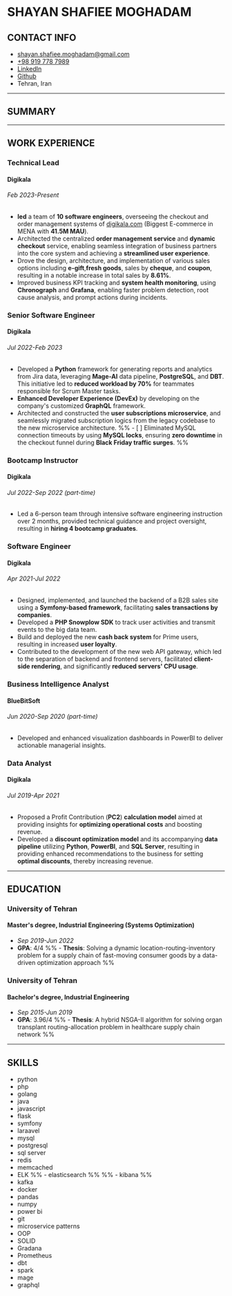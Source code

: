 # SHAYAN SHAFIEE MOGHADAM
## CONTACT INFO
- [shayan.shafiee.moghadam@gmail.com](mailto:shayan.shafiee.moghadam@gmail.com)
- [+98 919 778 7989](https://wa.me/989197787989)
- [LinkedIn](https://ir.linkedin.com/in/shayan-shafiee-moghadam-184ab5153)
- [Github](https://github.com/shayansm2)
- Tehran, Iran

---
## SUMMARY

---
## WORK EXPERIENCE
### **Technical Lead**
#### Digikala
###### *Feb 2023-Present*
- **led** a team of **10 software engineers**, overseeing the checkout and order management systems of [digikala.com](https://about.digikala.com/en/reports/digikala1401/) (Biggest E-commerce in MENA with **41.5M MAU**).
- Architected the centralized **order management service** and **dynamic checkout** service, enabling seamless integration of business partners into the core system and achieving a **streamlined user experience**.
- Drove the design, architecture, and implementation of various sales options including **e-gift**,**fresh goods**, sales by **cheque**, and **coupon**, resulting in a notable increase in total sales by **8.61%**.
- Improved business KPI tracking and **system health monitoring**, using **Chronograph** and **Grafana**, enabling faster problem detection, root cause analysis, and prompt actions during incidents.

### **Senior Software Engineer**
#### Digikala
###### *Jul 2022-Feb 2023*
- Developed a **Python** framework for generating reports and analytics from Jira data, leveraging **Mage-AI** data pipeline, **PostgreSQL**, and **DBT**. This initiative led to **reduced workload by 70%** for teammates responsible for Scrum Master tasks.
- **Enhanced Developer Experience (DevEx)** by developing on the company's customized **GraphQL** framework.
- Architected and constructed the **user subscriptions microservice**, and seamlessly migrated subscription logics from the legacy codebase to the new microservice architecture.
%% - [ ] Eliminated MySQL connection timeouts by using **MySQL locks**, ensuring **zero downtime** in the checkout funnel during **Black Friday traffic surges**. %%
### **Bootcamp Instructor**
#### Digikala
###### *Jul 2022-Sep 2022 (part-time)*
- Led a 6-person team through intensive software engineering instruction over 2 months, provided technical guidance and project oversight, resulting in **hiring 4 bootcamp graduates**.
### **Software Engineer**
#### Digikala
###### *Apr 2021-Jul 2022*
- Designed, implemented, and launched the backend of a B2B sales site using a **Symfony-based framework**, facilitating **sales transactions by companies**.
- Developed a **PHP Snowplow SDK** to track user activities and transmit events to the big data team.
- Build and deployed the new **cash back system** for Prime users, resulting in increased **user loyalty**.
- Contributed to the development of the new web API gateway, which led to the separation of backend and frontend servers, facilitated **client-side rendering**, and significantly **reduced servers' CPU usage**.
### **Business Intelligence Analyst**
#### BlueBitSoft
###### *Jun 2020-Sep 2020 (part-time)*
- Developed and enhanced visualization dashboards in PowerBI to deliver actionable managerial insights.
### **Data Analyst**
#### Digikala
###### *Jul 2019-Apr 2021*
- Proposed a Profit Contribution (**PC2**) **calculation model** aimed at providing insights for **optimizing operational costs** and boosting revenue.
- Developed a **discount optimization model** and its accompanying **data pipeline** utilizing **Python**, **PowerBI**, and **SQL Server**, resulting in providing enhanced recommendations to the business for setting **optimal discounts**, thereby increasing revenue.
---
## EDUCATION

### University of Tehran
#### Master's degree, Industrial Engineering (Systems Optimization)
- *Sep 2019-Jun 2022*
- **GPA**: 4/4
%% - **Thesis**: Solving a dynamic location-routing-inventory problem for a supply chain of fast-moving consumer goods by a data-driven optimization approach %%
### University of Tehran
#### Bachelor's degree, Industrial Engineering
- *Sep 2015-Jun 2019*
- **GPA**: 3.96/4
%% - **Thesis**: A hybrid NSGA-II algorithm for solving organ transplant routing-allocation problem in healthcare supply chain network %%

---
## SKILLS
- python
- php
- golang
- java
- javascript
- flask
- symfony
- laraavel
- mysql
- postgresql
- sql server
- redis
- memcached
- ELK
%% - elasticsearch %%
%% - kibana %%
- kafka
- docker
- pandas
- numpy
- power bi
- git
- microservice patterns
- OOP
- SOLID
- Gradana
- Prometheus
- dbt
- spark
- mage
- graphql